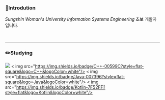 <!--
**GiYeons/GiYeons** is a ✨ _special_ ✨ repository because its `README.md` (this file) appears on your GitHub profile.

Here are some ideas to get you started:

- 🔭 I’m currently working on ...
- 🌱 I’m currently learning ...
- 👯 I’m looking to collaborate on ...
- 🤔 I’m looking for help with ...
- 💬 Ask me about ...
- 📫 How to reach me: ...
- 😄 Pronouns: ...
- ⚡ Fun fact: ...
-->
### 👋Introdution
*Sungshin Woman's University
Information Systems Engineering*
초보 개발자입니다.

</br>

---
### :pencil2:Studying
 <img src="https://img.shields.io/badge/C++-00599C?style=flat&logo=C++&logoColor=white"/> <
 img src="https://img.shields.io/badge/C++-00599C?style=flat-square&logo=C++&logoColor=white"/> <
 img src="https://img.shields.io/badge/Java-007396?style=flat-square&logo=Java&logoColor=white"/> <
 img src="https://img.shields.io/badge/Kotlin-7F52FF?style=flat&logo=Kotlin&logoColor=white"/>
 
 
<!--
**TwoMal2/TwoMal2** is a ✨ _special_ ✨ repository because its `README.md` (this file) appears on your GitHub profile.


